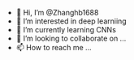 - 👋 Hi, I’m @Zhanghb1688
- 👀 I’m interested in deep learniing
- 🌱 I’m currently learning CNNs
- 💞️ I’m looking to collaborate on ...
- 📫 How to reach me ...

<!---
Zhanghb1688/Zhanghb1688 is a ✨ special ✨ repository because its `README.md` (this file) appears on your GitHub profile.
You can click the Preview link to take a look at your changes.
--->
